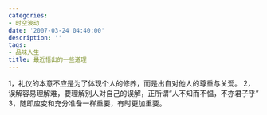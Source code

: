```yaml
---
categories:
- 时空波动
date: '2007-03-24 04:40:00'
description: ''
tags:
- 品味人生
title: 最近悟出的一些道理
---
```

1，礼仪的本意不应是为了体现个人的修养，而是出自对他人的尊重与关爱。
2，误解容易理解难，要理解别人对自己的误解，正所谓“人不知而不愠，不亦君子乎”
3，随即应变和充分准备一样重要，有时更加重要。
